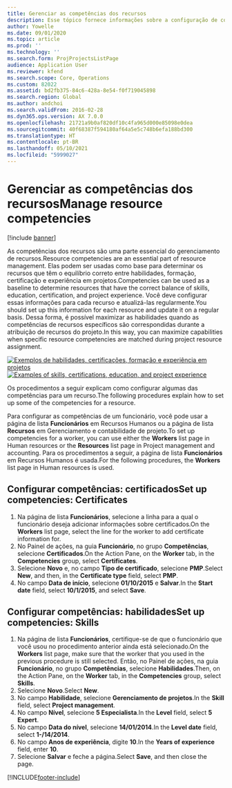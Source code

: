 ```yaml
---
title: Gerenciar as competências dos recursos
description: Esse tópico fornece informações sobre a configuração de competências para recursos do projeto.
author: Yowelle
ms.date: 09/01/2020
ms.topic: article
ms.prod: ''
ms.technology: ''
ms.search.form: ProjProjectsListPage
audience: Application User
ms.reviewer: kfend
ms.search.scope: Core, Operations
ms.custom: 82022
ms.assetid: bd2fb375-84c6-428a-8e54-f0f719045898
ms.search.region: Global
ms.author: andchoi
ms.search.validFrom: 2016-02-28
ms.dyn365.ops.version: AX 7.0.0
ms.openlocfilehash: 21721a9b0af820df10c4fa965d000e85098e0dea
ms.sourcegitcommit: 40f68387f594180af64a5e5c748b6efa188bd300
ms.translationtype: HT
ms.contentlocale: pt-BR
ms.lasthandoff: 05/10/2021
ms.locfileid: "5999027"
---
```

# <a name="manage-resource-competencies"></a><span data-ttu-id="bee27-103">Gerenciar as competências dos recursos</span><span class="sxs-lookup"><span data-stu-id="bee27-103">Manage resource competencies</span></span>

[!include [banner](../includes/banner.md)]

<span data-ttu-id="bee27-104">As competências dos recursos são uma parte essencial do gerenciamento de recursos.</span><span class="sxs-lookup"><span data-stu-id="bee27-104">Resource competencies are an essential part of resource management.</span></span> <span data-ttu-id="bee27-105">Elas podem ser usadas como base para determinar os recursos que têm o equilíbrio correto entre habilidades, formação, certificação e experiência em projetos.</span><span class="sxs-lookup"><span data-stu-id="bee27-105">Competencies can be used as a baseline to determine resources that have the correct balance of skills, education, certification, and project experience.</span></span> <span data-ttu-id="bee27-106">Você deve configurar essas informações para cada recurso e atualizá-las regularmente.</span><span class="sxs-lookup"><span data-stu-id="bee27-106">You should set up this information for each resource and update it on a regular basis.</span></span> <span data-ttu-id="bee27-107">Dessa forma, é possível maximizar as habilidades quando as competências de recursos específicos são correspondidas durante a atribuição de recursos do projeto.</span><span class="sxs-lookup"><span data-stu-id="bee27-107">In this way, you can maximize capabilities when specific resource competencies are matched during project resource assignment.</span></span>

<span data-ttu-id="bee27-108">[![Exemplos de habilidades, certificações, formação e experiência em projetos](./media/projectresourcing06-1024x383.jpg)](./media/projectresourcing06.jpg)</span><span class="sxs-lookup"><span data-stu-id="bee27-108">[![Examples of skills, certifications, education, and project experience](./media/projectresourcing06-1024x383.jpg)](./media/projectresourcing06.jpg)</span></span>

<span data-ttu-id="bee27-109">Os procedimentos a seguir explicam como configurar algumas das competências para um recurso.</span><span class="sxs-lookup"><span data-stu-id="bee27-109">The following procedures explain how to set up some of the competencies for a resource.</span></span>

<span data-ttu-id="bee27-110">Para configurar as competências de um funcionário, você pode usar a página de lista **Funcionários** em Recursos Humanos ou a página de lista **Recursos** em Gerenciamento e contabilidade de projeto.</span><span class="sxs-lookup"><span data-stu-id="bee27-110">To set up competencies for a worker, you can use either the **Workers** list page in Human resources or the **Resources** list page in Project management and accounting.</span></span> <span data-ttu-id="bee27-111">Para os procedimentos a seguir, a página de lista **Funcionários** em Recursos Humanos é usada.</span><span class="sxs-lookup"><span data-stu-id="bee27-111">For the following procedures, the **Workers** list page in Human resources is used.</span></span>

## <a name="set-up-competencies-certificates"></a><span data-ttu-id="bee27-112">Configurar competências: certificados</span><span class="sxs-lookup"><span data-stu-id="bee27-112">Set up competencies: Certificates</span></span>

1. <span data-ttu-id="bee27-113">Na página de lista **Funcionários**, selecione a linha para a qual o funcionário deseja adicionar informações sobre certificados.</span><span class="sxs-lookup"><span data-stu-id="bee27-113">On the **Workers** list page, select the line for the worker to add certificate information for.</span></span>
2. <span data-ttu-id="bee27-114">No Painel de ações, na guia **Funcionário**, no grupo **Competências**, selecione **Certificados**.</span><span class="sxs-lookup"><span data-stu-id="bee27-114">On the Action Pane, on the **Worker** tab, in the **Competencies** group, select **Certificates**.</span></span>
3. <span data-ttu-id="bee27-115">Selecione **Novo** e, no campo **Tipo de certificado**, selecione **PMP**.</span><span class="sxs-lookup"><span data-stu-id="bee27-115">Select **New**, and then, in the **Certificate type** field, select **PMP**.</span></span>
4. <span data-ttu-id="bee27-116">No campo **Data de início**, selecione **01/10/2015** e **Salvar**.</span><span class="sxs-lookup"><span data-stu-id="bee27-116">In the **Start date** field, select **10/1/2015**, and select **Save**.</span></span>

## <a name="set-up-competencies-skills"></a><span data-ttu-id="bee27-117">Configurar competências: habilidades</span><span class="sxs-lookup"><span data-stu-id="bee27-117">Set up competencies: Skills</span></span>

1. <span data-ttu-id="bee27-118">Na página de lista **Funcionários**, certifique-se de que o funcionário que você usou no procedimento anterior ainda está selecionado.</span><span class="sxs-lookup"><span data-stu-id="bee27-118">On the **Workers** list page, make sure that the worker that you used in the previous procedure is still selected.</span></span> <span data-ttu-id="bee27-119">Então, no Painel de ações, na guia **Funcionário**, no grupo **Competências**, selecione **Habilidades**.</span><span class="sxs-lookup"><span data-stu-id="bee27-119">Then, on the Action Pane, on the **Worker** tab, in the **Competencies** group, select **Skills**.</span></span>
2. <span data-ttu-id="bee27-120">Selecione **Novo**.</span><span class="sxs-lookup"><span data-stu-id="bee27-120">Select **New**.</span></span>
3. <span data-ttu-id="bee27-121">No campo **Habilidade**, selecione **Gerenciamento de projetos**.</span><span class="sxs-lookup"><span data-stu-id="bee27-121">In the **Skill** field, select **Project management**.</span></span>
4. <span data-ttu-id="bee27-122">No campo **Nível**, selecione **5 Especialista**.</span><span class="sxs-lookup"><span data-stu-id="bee27-122">In the **Level** field, select **5 Expert**.</span></span>
5. <span data-ttu-id="bee27-123">No campo **Data do nível**, selecione **14/01/2014**.</span><span class="sxs-lookup"><span data-stu-id="bee27-123">In the **Level date** field, select **1-/14/2014**.</span></span>
6. <span data-ttu-id="bee27-124">No campo **Anos de experiência**, digite **10**.</span><span class="sxs-lookup"><span data-stu-id="bee27-124">In the **Years of experience** field, enter **10**.</span></span>
7. <span data-ttu-id="bee27-125">Selecione **Salvar** e feche a página.</span><span class="sxs-lookup"><span data-stu-id="bee27-125">Select **Save**, and then close the page.</span></span>


[!INCLUDE[footer-include](../includes/footer-banner.md)]